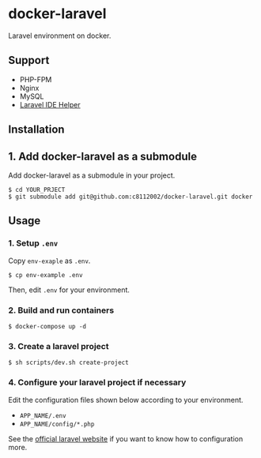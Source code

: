 # docker-laravel

Laravel environment on docker.

## Support 

- PHP-FPM
- Nginx
- MySQL
- [Laravel IDE Helper](https://github.com/barryvdh/laravel-ide-helper)

## Installation

## 1. Add docker-laravel as a submodule

Add docker-laravel as a submodule in your project.

```
$ cd YOUR_PRJECT
$ git submodule add git@github.com:c8112002/docker-laravel.git docker
```

## Usage

### 1. Setup `.env`

Copy `env-exaple` as `.env`.

```
$ cp env-example .env
```

Then, edit `.env` for your environment.

### 2. Build and run containers

```
$ docker-compose up -d
```

### 3. Create a laravel project

```
$ sh scripts/dev.sh create-project
```

### 4. Configure your laravel project if necessary

Edit the configuration files shown below according to your environment.

- `APP_NAME/.env`
- `APP_NAME/config/*.php`

See the [official laravel website](https://laravel.com/docs/installation) if you want to know how to configuration more.